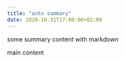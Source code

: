 ```yaml
---
title: "auto summary"
date: 2020-10-31T17:00:00+02:00
---
```


some summary content with markdown

main content